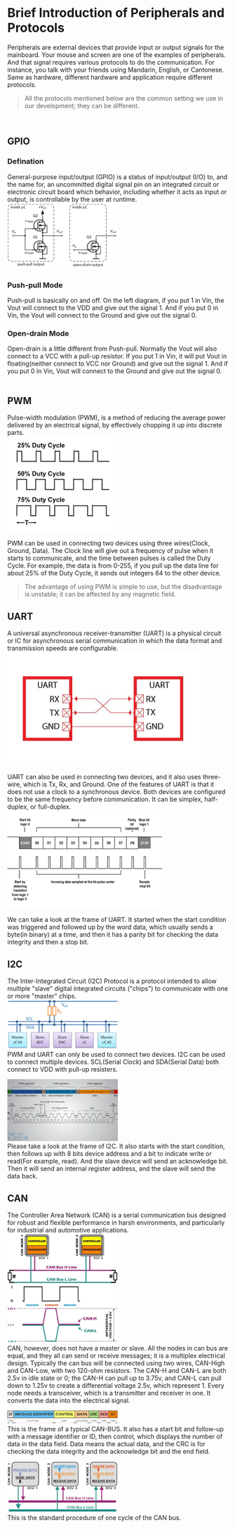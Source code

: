 # Brief Introduction of Peripherals and Protocols

Peripherals are external devices that provide input or output signals for the mainboard. Your mouse and screen are one of the examples of peripherals. And that signal requires various protocols to do the communication. For instance, you talk with your friends using Mandarin, English, or Cantonese. Same as hardware, different hardware and application require different protocols.
<br>
> All the protocols mentioned below are the common setting we use in our development; they can be different.
<br>

## GPIO

### Defination
General-purpose input/output (GPIO) is a status of input/output (I/O) to, and the name for, an uncommitted digital signal pin on an integrated circuit or electronic circuit board which behavior, including whether it acts as input or output, is controllable by the user at runtime.<br>
<img src="05outputs.png" alt="test image size" height="50%" width="50%"><br>


### Push-pull Mode
Push-pull is basically on and off. On the left diagram, if you put 1 in Vin, the Vout will connect to the VDD and give out the signal 1. And if you put 0 in Vin, the Vout will connect to the Ground and give out the signal 0.

### Open-drain Mode
Open-drain is a little different from Push-pull. Normally the Vout will also connect to a VCC with a pull-up resistor. If you put 1 in Vin, it will put Vout in floating(neither connect to VCC nor Ground) and give out the signal 1. And if you put 0 in Vin, Vout will connect to the Ground and give out the signal 0.
<br><br>


## PWM

Pulse-width modulation (PWM), is a method of reducing the average power delivered by an electrical signal, by effectively chopping it up into discrete parts.<br/>
<img src="PWM-diagram.jpg" alt="test image size" height="50%" width="50%"><br>

PWM can be used in connecting two devices using three wires(Clock, Ground, Data). The Clock line will give out a frequency of pulse when it starts to communicate, and the time between pulses is called the Duty Cycle. For example, the data is from 0-255, if you pull up the data line for about 25% of the Duty Cycle, it sends out integers 64 to the other device. 
> The advantage of using PWM is simple to use, but the disadvantage is unstable; it can be affected by any magnetic field.

## UART

A universal asynchronous receiver-transmitter (UART) is a physical circuit or IC for asynchronous serial communication in which the data format and transmission speeds are configurable.<br>
![UART](UART-BUS-between-two-devices.jpg)<br>

UART can also be used in connecting two devices, and it also uses three-wire, which is Tx, Rx, and Ground. One of the features of UART is that it does not use a clock to a synchronous device. Both devices are configured to be the same frequency before communication.  It can be simplex, half-duplex, or full-duplex.<br>
<img src="uart3.png" alt="test image size" height="70%" width="70%"><br>

We can take a look at the frame of UART. It started when the start condition was triggered and followed up by the word data, which usually sends a byte(in binary) at a time, and then it has a parity bit for checking the data integrity and then a stop bit. 

## I2C
The Inter-Integrated Circuit (I2C) Protocol is a protocol intended to allow multiple "slave" digital integrated circuits ("chips") to communicate with one or more "master" chips.<br>
<img src="i2c.jpg" alt="test image size" height="50%" width="50%"><br>
PWM and UART can only be used to connect two devices. I2C can be used to connect multiple devices. SCL(Serial Clock) and SDA(Serial Data) both connect to VDD with pull-up resisters.<br>

<img src="i2c2.png" alt="test image size" height="50%" width="50%"><br>
Please take a look at the frame of I2C. It also starts with the start condition, then follows up with 8 bits device address and a bit to indicate write or read(For example, read). And the slave device will send an acknowledge bit. Then it will send an internal register address, and the slave will send the data back.

## CAN
The Controller Area Network (CAN) is a serial communication bus designed for robust and flexible performance in harsh environments, and particularly for industrial and automotive applications.<br>
<img src="main-qimg-272f2b3107dde97977b4de2bb73c63db-c.jpg" alt="test image size" height="50%" width="50%"><br>
<img src="main-qimg-29f1009a3768fb8bc42db2c13c582d62-c.jpg" alt="test image size" height="50%" width="50%"><br>
CAN, however, does not have a master or slave. All the nodes in can bus are equal, and they all can send or receive messages; it is a multiplex electrical design. Typically the can bus will be connected using two wires, CAN-High and CAN-Low, with two 120-ohm resistors. The CAN-H and CAN-L are both 2.5v in idle state or 0; the CAN-H can pull up to 3.75v, and CAN-L can pull down to 1.25v to create a differential voltage 2.5v, which represent 1. Every node needs a transceiver, which is a transmitter and receiver in one. It converts the data into the electrical signal.<br>

<img src="main-qimg-174fc23dd714c5c56c9d5722fd0de516-c.jpg" alt="test image size" height="50%" width="50%"><br>
This is the frame of a typical CAN-BUS. It also has a start bit and follow-up with a message identifier or ID, then control, which displays the number of data in the data field. Data means the actual data, and the CRC is for checking the data integrity and the acknowledge bit and the end field.<br>

<img src="main-qimg-871a3258854b57497f74d3d8f8276a2a-c.jpg" alt="test image size" height="50%" width="50%"><br>
This is the standard procedure of one cycle of the CAN bus.
